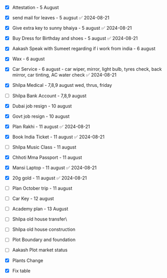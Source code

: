 - [x] Attestation - 5 August
- [x] send mail for leaves - 5 augsut ✅ 2024-08-21
- [x] Give extra key to sunny bhaiya - 5 august ✅ 2024-08-21
- [x] Buy Dress for Birthday and shoes - 5 august ✅ 2024-08-21

- [x] Aakash Speak with Sumeet regarding if i work from india - 6 august
- [x] Wax - 6 august

- [x] Car Service - 6 august - car wiper, mirror, light bulb, tyres check, back mirror, car tinting, AC water check ✅ 2024-08-21

- [x] Shilpa Medical - 7,8,9 august wed, thrus, friday
- [ ] Shilpa Bank Account - 7,8,9 august

- [x] Dubai job resign - 10 august
- [x] Govt job resign - 10 august

- [x] Plan Rakhi - 11 august ✅ 2024-08-21
- [x] Book India Ticket - 11 august ✅ 2024-08-21
- [ ] Shilpa Music Class - 11 august
- [x] Chhoti Mma Passport - 11 august
- [x] Mansi Laptop - 11 august ✅ 2024-08-21
- [x] 20g gold - 11 august ✅ 2024-08-21
- [ ] Plan October trip - 11 august

- [ ] Car Key - 12 august
- [ ] Academy plan - 13 August

- [ ] Shilpa old house transfer\
- [ ] Shilpa old house construction
- [ ] Plot Boundary and foundation 
- [ ] Aakash Plot market status
- [x] Plants Change 
- [x] Fix table 